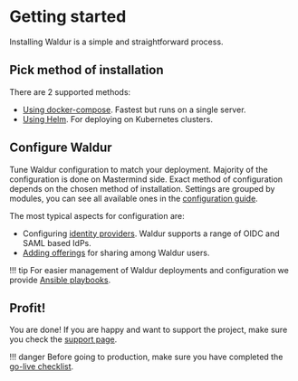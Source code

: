 # Getting started

Installing Waldur is a simple and straightforward process.

## Pick method of installation

There are 2 supported methods:

- [Using docker-compose](admin-guide/deployment/docker-compose.md). Fastest but runs on a single server.
- [Using Helm](admin-guide/deployment/helm.md). For deploying on Kubernetes clusters.

## Configure Waldur

Tune Waldur configuration to match your deployment. Majority of the configuration is done on Mastermind side.
Exact method of configuration depends on the chosen method of installation.
Settings are grouped by modules, you can see all available ones in
the [configuration guide](admin-guide/mastermind-configuration/configuration-guide.md).

The most typical aspects for configuration are:

- Configuring [identity providers](admin-guide/identities/summary.md). Waldur supports a range of OIDC and SAML based IdPs.
- [Adding offerings](admin-guide/providers/adding-an-offering.md) for sharing among Waldur users.

!!! tip
    For easier management of Waldur deployments and configuration we 
    provide [Ansible playbooks](admin-guide/managing-with-ansible.md). 

## Profit!

You are done! If you are happy and want to support the project, make sure you check the [support page](about/support.md).

!!! danger
    Before going to production, make sure you have completed 
    the [go-live checklist](admin-guide/checklist-for-production.md).

